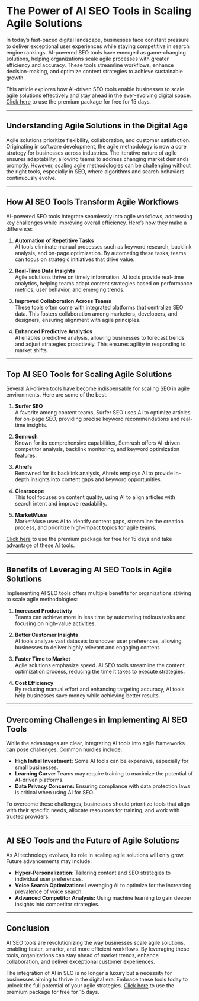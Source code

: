 # The Power of AI SEO Tools in Scaling Agile Solutions

In today’s fast-paced digital landscape, businesses face constant pressure to deliver exceptional user experiences while staying competitive in search engine rankings. AI-powered SEO tools have emerged as game-changing solutions, helping organizations scale agile processes with greater efficiency and accuracy. These tools streamline workflows, enhance decision-making, and optimize content strategies to achieve sustainable growth.

This article explores how AI-driven SEO tools enable businesses to scale agile solutions effectively and stay ahead in the ever-evolving digital space. [Click here](https://studentloans.studentinfo.co.za/ai-seo-tools-in-scaling-agile-solutions/) to use the premium package for free for 15 days.

---

## Understanding Agile Solutions in the Digital Age

Agile solutions prioritize flexibility, collaboration, and customer satisfaction. Originating in software development, the agile methodology is now a core strategy for businesses across industries. The iterative nature of agile ensures adaptability, allowing teams to address changing market demands promptly. However, scaling agile methodologies can be challenging without the right tools, especially in SEO, where algorithms and search behaviors continuously evolve.

---

## How AI SEO Tools Transform Agile Workflows

AI-powered SEO tools integrate seamlessly into agile workflows, addressing key challenges while improving overall efficiency. Here’s how they make a difference:

1. **Automation of Repetitive Tasks**  
   AI tools eliminate manual processes such as keyword research, backlink analysis, and on-page optimization. By automating these tasks, teams can focus on strategic initiatives that drive value.

2. **Real-Time Data Insights**  
   Agile solutions thrive on timely information. AI tools provide real-time analytics, helping teams adapt content strategies based on performance metrics, user behavior, and emerging trends.

3. **Improved Collaboration Across Teams**  
   These tools often come with integrated platforms that centralize SEO data. This fosters collaboration among marketers, developers, and designers, ensuring alignment with agile principles.

4. **Enhanced Predictive Analytics**  
   AI enables predictive analysis, allowing businesses to forecast trends and adjust strategies proactively. This ensures agility in responding to market shifts.

---

## Top AI SEO Tools for Scaling Agile Solutions

Several AI-driven tools have become indispensable for scaling SEO in agile environments. Here are some of the best:

1. **Surfer SEO**  
   A favorite among content teams, Surfer SEO uses AI to optimize articles for on-page SEO, providing precise keyword recommendations and real-time insights.

2. **Semrush**  
   Known for its comprehensive capabilities, Semrush offers AI-driven competitor analysis, backlink monitoring, and keyword optimization features.

3. **Ahrefs**  
   Renowned for its backlink analysis, Ahrefs employs AI to provide in-depth insights into content gaps and keyword opportunities.

4. **Clearscope**  
   This tool focuses on content quality, using AI to align articles with search intent and improve readability.

5. **MarketMuse**  
   MarketMuse uses AI to identify content gaps, streamline the creation process, and prioritize high-impact topics for agile teams.

[Click here](https://studentloans.studentinfo.co.za/ai-seo-tools-in-scaling-agile-solutions/) to use the premium package for free for 15 days and take advantage of these AI tools.

---

## Benefits of Leveraging AI SEO Tools in Agile Solutions

Implementing AI SEO tools offers multiple benefits for organizations striving to scale agile methodologies:

1. **Increased Productivity**  
   Teams can achieve more in less time by automating tedious tasks and focusing on high-value activities.

2. **Better Customer Insights**  
   AI tools analyze vast datasets to uncover user preferences, allowing businesses to deliver highly relevant and engaging content.

3. **Faster Time to Market**  
   Agile solutions emphasize speed. AI SEO tools streamline the content optimization process, reducing the time it takes to execute strategies.

4. **Cost Efficiency**  
   By reducing manual effort and enhancing targeting accuracy, AI tools help businesses save money while achieving better results.

---

## Overcoming Challenges in Implementing AI SEO Tools

While the advantages are clear, integrating AI tools into agile frameworks can pose challenges. Common hurdles include:

- **High Initial Investment:** Some AI tools can be expensive, especially for small businesses.
- **Learning Curve:** Teams may require training to maximize the potential of AI-driven platforms.
- **Data Privacy Concerns:** Ensuring compliance with data protection laws is critical when using AI for SEO.

To overcome these challenges, businesses should prioritize tools that align with their specific needs, allocate resources for training, and work with trusted providers.

---

## AI SEO Tools and the Future of Agile Solutions

As AI technology evolves, its role in scaling agile solutions will only grow. Future advancements may include:

- **Hyper-Personalization:** Tailoring content and SEO strategies to individual user preferences.
- **Voice Search Optimization:** Leveraging AI to optimize for the increasing prevalence of voice search.
- **Advanced Competitor Analysis:** Using machine learning to gain deeper insights into competitor strategies.

---

## Conclusion

AI SEO tools are revolutionizing the way businesses scale agile solutions, enabling faster, smarter, and more efficient workflows. By leveraging these tools, organizations can stay ahead of market trends, enhance collaboration, and deliver exceptional customer experiences.

The integration of AI in SEO is no longer a luxury but a necessity for businesses aiming to thrive in the digital era. Embrace these tools today to unlock the full potential of your agile strategies. [Click here](https://studentloans.studentinfo.co.za/ai-seo-tools-in-scaling-agile-solutions/) to use the premium package for free for 15 days.
